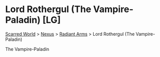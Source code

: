 # Lord Rothergul (The Vampire-Paladin) [LG]
[Scarred World](./scarred-world.md) > [Nexus](./city.md) > [Radiant Arms](./paladins.md) > Lord Rothergul (The Vampire-Paladin)

The Vampire-Paladin
